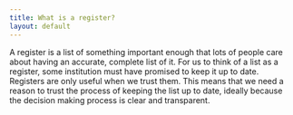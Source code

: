 ```yaml
---
title: What is a register?
layout: default
---
```


A register is a list of something important enough that lots of people care about
having an accurate, complete list of it. For us to think of a list as a register,
some institution must have promised to keep it up to date. Registers are only
useful when we trust them. This means that we need a reason to trust the process
of keeping the list up to date, ideally because the decision making process is
clear and transparent.
